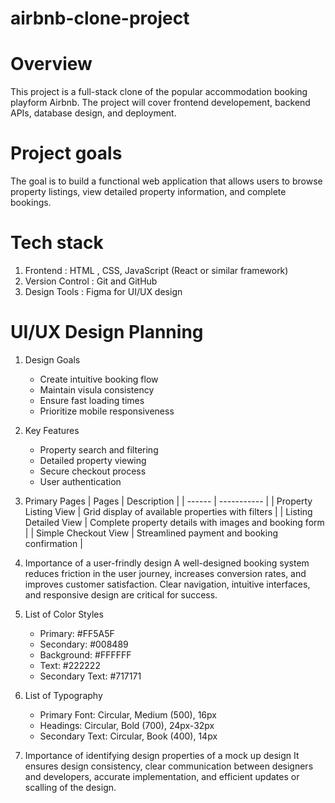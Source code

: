 # airbnb-clone-project

# Overview
This project is a full-stack clone of the popular accommodation booking playform Airbnb. The project will cover frontend developement, backend APIs, database design, and deployment.

# Project goals
The goal is to build a functional web application that allows users to browse property listings, view detailed property information, and complete bookings.

# Tech stack
1. Frontend : HTML , CSS, JavaScript (React or similar framework)
2. Version Control : Git and GitHub
3. Design Tools : Figma for UI/UX design

# UI/UX Design Planning
1. Design Goals
   * Create intuitive booking flow
   * Maintain visula consistency
   * Ensure fast loading times
   * Prioritize mobile responsiveness
     
3. Key Features
   * Property search and filtering
   * Detailed property viewing
   * Secure checkout process
   * User authentication
  
4. Primary Pages
   |  Pages  | Description |
   | ------  | ----------- |
   | Property Listing View  | Grid display of available properties with filters |
   | Listing Detailed View  | Complete property details with images and booking form |
   | Simple Checkout View  | Streamlined payment and booking confirmation |

5. Importance of a user-frindly design
   A well-designed booking system reduces friction in the user journey, increases conversion rates, and improves customer satisfaction. Clear navigation, intuitive interfaces, and responsive design are critical for success.

6. List of Color Styles
   * Primary: #FF5A5F
   * Secondary: #008489
   * Background: #FFFFFF
   * Text: #222222
   * Secondary Text: #717171
     
8. List of Typography
   * Primary Font: Circular, Medium (500), 16px
   * Headings: Circular, Bold (700), 24px-32px
   * Secondary Text: Circular, Book (400), 14px
     
10. Importance of identifying design properties of a mock up design
   It ensures design consistency, clear communication between designers and developers, accurate implementation, and efficient updates or scalling of the design.
